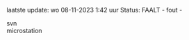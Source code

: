 laatste update: 
wo 08-11-2023  1:42   uur 
Status: FAALT - fout - 
<div class="service R">svn</div><div class="service Y">microstation</div>